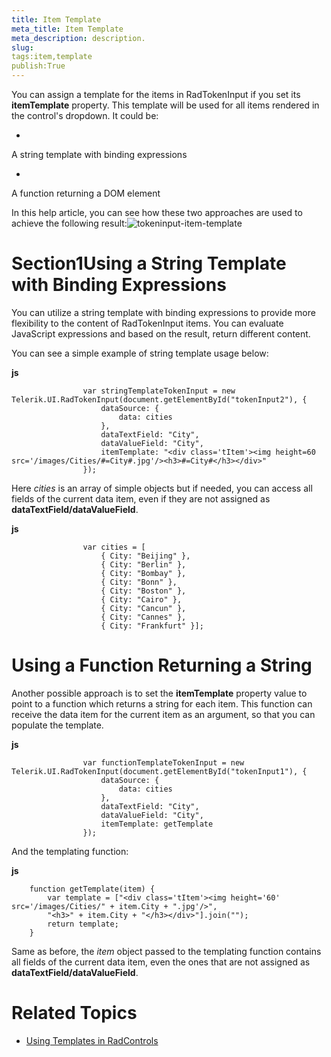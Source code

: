 ```yaml
---
title: Item Template
meta_title: Item Template
meta_description: description.
slug: 
tags:item,template
publish:True
---
```



You can assign a template for the items in RadTokenInput if you set its __itemTemplate__ property. This template will be used for all items
				rendered in the control's dropdown. It could be:
			

* 

A string template with binding expressions

* 

A function returning a DOM element

In this help article, you can see how these two approaches are used to achieve the following result:![tokeninput-item-template](../Media/Controls\TokenInput\tokeninput-item-template.png)

# Section1Using a String Template with Binding Expressions

You can utilize a string template with binding expressions to provide more flexibility to the content of RadTokenInput items. You can evaluate JavaScript
					expressions and based on the result, return different content.
				

You can see a simple example of string template usage below:


 __js__
    


					var stringTemplateTokenInput = new Telerik.UI.RadTokenInput(document.getElementById("tokenInput2"), {
						dataSource: {
							data: cities
						},
						dataTextField: "City",
						dataValueField: "City",
						itemTemplate: "<div class='tItem'><img height=60 src='/images/Cities/#=City#.jpg'/><h3>#=City#</h3></div>"
					});



Here *cities* is an array of simple objects but if needed, you can access all fields of the current data item, even if they are not
					assigned as __dataTextField/dataValueField__.
				


 __js__
    


					var cities = [
						{ City: "Beijing" },
						{ City: "Berlin" },
						{ City: "Bombay" },
						{ City: "Bonn" },
						{ City: "Boston" },
						{ City: "Cairo" },
						{ City: "Cancun" },
						{ City: "Cannes" },
						{ City: "Frankfurt" }];



# Using a Function Returning a String

Another possible approach is to set the __itemTemplate__ property value to point to a function which returns a string for each
					item. This function can receive the data item for the current item as an argument, so that you can populate the template.
				


 __js__
    


					var functionTemplateTokenInput = new Telerik.UI.RadTokenInput(document.getElementById("tokenInput1"), {
						dataSource: {
							data: cities
						},
						dataTextField: "City",
						dataValueField: "City",
						itemTemplate: getTemplate
					});



And the templating function:


 __js__
    


		function getTemplate(item) {
			var template = ["<div class='tItem'><img height='60' src='/images/Cities/" + item.City + ".jpg'/>",
			"<h3>" + item.City + "</h3></div>"].join("");
			return template;
		}



Same as before, the *item* object passed to the templating function contains all fields of the current data item, even the ones
					that are not assigned as __dataTextField/dataValueField__.
				

# Related Topics

 * [Using Templates in RadControls]({{slug:using-templates-in-radcontrols}})

